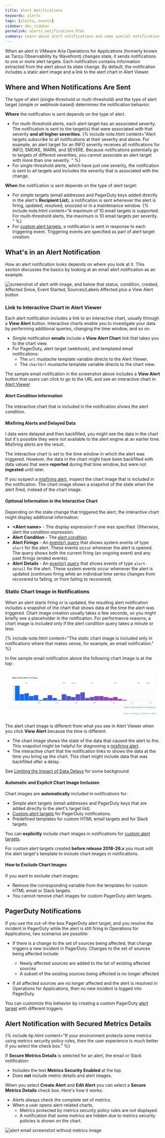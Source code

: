 ```yaml
---
title: Alert Notifications
keywords: alerts
tags: [alerts, events]
sidebar: doc_sidebar
permalink: alerts_notifications.html
summary: Learn about alert notifications and some special notification use cases.
---
```


When an alert in VMware Aria Operations for Applications (formerly known as Tanzu Observability by Wavefront) changes state, it sends notifications to one or more alert targets. Each notification contains information extracted from the alert about its state change. By default, the notification includes a static alert image and a link to the alert chart in Alert Viewer.


## Where and When Notifications Are Sent

The type of alert (single-threshold or multi-threshold) and the type of alert target (simple or webhook-based) determines the notification behavior.

**Where** the notification is sent depends on the type of alert.

* For multi-threshold alerts, each alert target has an associated severity. The notification is sent to the target(s) that were associated with that severity **and all higher severities**.
   {% include note.html content="Alert targets subscribe to all notifications at their severity and above. For example, an alert target for an INFO severity receives all notifications for INFO, SMOKE, WARN,  and SEVERE. Because notifications potentially go to targets of different severities, you cannot associate an alert target with more than one severity. " %}
* For single-threshold alerts, which have just one severity, the notification is sent to all targets and includes the severity that is associated with the change.

**When** the notification is sent depends on the type of alert target:

* For simple targets (email addresses and PagerDuty keys added directly in the alert's **Recipient List**), a notification is sent whenever the alert is firing, updated, resolved, snoozed or in a maintenance window.
  {% include note.html content="A maximum of 10 email targets is supported. For  multi-threshold alerts, the maximum is 10 email targets per severity. " %}
* For [custom alert targets](webhooks_alert_notification.html), a notification is sent in response to each triggering event. Triggering events are specified as part of alert target creation.


## What's in an Alert Notification

How an alert notification looks depends on where you look at it. This section discusses the basics by looking at an email alert notification as an example.

![screenshot of alert with image, and below that status, condition, created, Affected Since, Event Started, Sources/Labels Affected plus a View Alert button](images/alert_email.png)


### Link to Interactive Chart in Alert Viewer

Each alert notification includes a link to an interactive chart, usually through a **View Alert** button. Interactive charts enable you to investigate your data by performing additional queries, changing the time window, and so on.

* Simple notification **emails** include a **View Alert Chart** link that takes you to the chart view.
* For PagerDuty, alert target (webhook), and templated email notifications:
  - The `url` mustache template variable directs to the Alert Viewer. 
  - The `chartUrl` mustache template variable directs to the chart view.

The sample email notification in the screenshot above includes a **View Alert** button that users can click to go to the URL and see an interactive chart in [Alert Viewer](alerts.html#alert-viewer-tutorial)


#### Alert Condition Information

The interactive chart that is included in the notification shows the alert condition.


#### Misfiring Alerts and Delayed Data

I data were delayed and then backfilled, you might see the data in the chart but it's possible they were not available to the alert engine at an earlier time. Misfiring alerts are the result.

The interactive chart is set to the time window in which the alert was triggered. However, the data in the chart might have been backfilled with data values that were **reported** during that time window, but were not **ingested** until later.

If you suspect a [misfiring alert](alerts_states_lifecycle.html#did-my-alert-misfire), inspect the chart image that is included in the notification. The chart image shows a snapshot of the state when the alert fired, instead of the chart image.

#### Optional Information in the Interactive Chart

Depending on the state change that triggered the alert, the interactive chart might display additional information:

* **&lt;Alert name&gt;** - The display expression if one was specified. Otherwise, alert the condition expression.
* **Alert Condition** - The [alert condition](alerts.html#anatomy-of-an-alert)
* **Alert Firings** - An [events() query](events_queries.html) that shows system events of type `alert` for the alert. These events occur whenever the alert is opened. The query shows both the current firing (an ongoing event) and any past firings (ended events).
* **Alert Details** - An [events() query](events_queries.html) that shows events of type `alert-detail` for the alert. These system events occur whenever the alert is updated (continues firing while an individual time series changes from recovered to failing, or from failing to recovered).

### Static Chart Image in Notifications

When an alert starts firing or is updated, the resulting alert notification includes a snapshot of the chart that shows data at the time the alert was triggered. Chart image creation usually takes a few seconds, so you might briefly see a placeholder in the notification. For performance reasons, a chart image is included only if the alert condition query takes a minute or less.

{% include note.html content="The static chart image is included only in notifications where that makes sense, for example, an email notification." %}

In the sample email notification above the following chart image is at the top:

![screenshot of chart image only](images/alert_chart_only.png)

The alert chart image is different from what you see in Alert Viewer when you click **View Alert** because the time is different.
* The chart image shows the state of the data that caused the alert to fire. This snapshot might be helpful for diagnosing a [misfiring alert](alerts_states_lifecycle.html#did-my-alert-misfire).
* The interactive chart that the notification links to shows the data at the time you bring up the chart. This chart might include data that was backfilled after a delay.

See [Limiting the Impact of Data Delays](alerts_delayed_data.html) for some background.

#### Automatic and Explicit Chart Image Inclusion

Chart images are **automatically** included in notifications for:
* Simple alert targets (email addresses and PagerDuty keys that are added directly in the alert's target list).
* [Custom alert targets](webhooks_alert_notification.html) for PagerDuty notifications.
* Predefined templates for custom HTML email targets and for Slack targets.

You can **explicitly** include chart images in notifications for [custom alert targets](webhooks_alert_notification.html).

For custom alert targets created **before release 2018-26.x** you must edit the alert target's template to include chart images in notifications. 

#### How to Exclude Chart Images

If you want to exclude chart images:
* Remove the corresponding variable from the templates for custom HTML email or Slack targets.
* You cannot remove chart images for custom PagerDuty alert targets.

## PagerDuty Notifications

If you use the out-of-the-box PagerDuty alert target, and you resolve the incident in PagerDuty while the alert is still firing in Operations for Applications, two scenarios are possible:

- If there is a change to the set of sources being affected, that change triggers a new incident in PagerDuty. Changes to the set of sources being affected include:

  - Newly affected sources are added to the list of existing affected sources
  - A subset of the existing sources being affected is no longer affected

- If all affected sources are no longer affected and the alert is resolved in Operations for Applications, then no new incident is logged into PagerDuty.

You can customize this behavior by creating a custom PagerDuty [alert target](webhooks_alert_notification.html) with different triggers.

## Alert Notification with Secured Metrics Details

{% include tip.html content="If your environment protects some metrics using metrics security policy rules, then the user experience is much better if you select the check box." %}

If **Secure Metrics Details** is selected for an alert, the email or Slack notification:

* Includes the text **Metrics Security Enabled** at the top.
* Does **not** include metric details and alert images.

When you select **Create Alert** and **Edit Alert** you can select a **Secure Metrics Details** check box. Here's how it works:

* Alerts always check the complete set of metrics.
* When a user opens alert-related charts,
  - Metrics protected by metrics security policy rules are not displayed.
  - A notification that some metrics are hidden due to metrics security policies is shown on the chart.

![alert email screenshot without metrics image](images/alert_email_protected.png)


